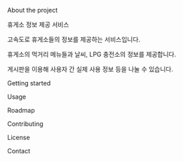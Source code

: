 About the project

휴게소 정보 제공 서비스



고속도로 휴게소들의 정보를 제공하는 서비스입니다.

휴게소의 먹거리 메뉴들과 날씨, LPG 충전소의 정보를 제공합니다.

게시판을 이용해 사용자 간 실제 사용 정보 등을 나눌 수 있습니다.




Getting started


Usage

Roadmap

Contributing

License

Contact